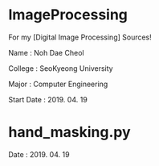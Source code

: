 # ImageProcessing
For my [Digital Image Processing] Sources!


Name : Noh Dae Cheol

College : SeoKyeong University

Major : Computer Engineering

Start Date : 2019. 04. 19



# hand_masking.py
Date : 2019. 04. 19



